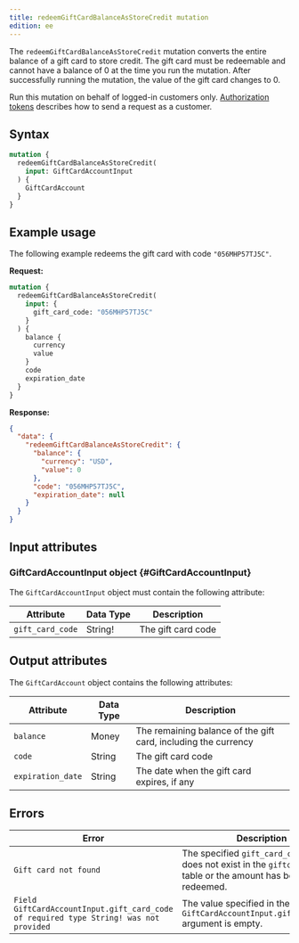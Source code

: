 ```yaml
---
title: redeemGiftCardBalanceAsStoreCredit mutation
edition: ee
---
```


The `redeemGiftCardBalanceAsStoreCredit` mutation converts the entire balance of a gift card to store credit. The gift card must be redeemable and cannot have a balance of 0 at the time you run the mutation. After successfully running the mutation, the value of the gift card changes to 0.

<InlineAlert variant="info" slots="text" />

Run this mutation on behalf of logged-in customers only. [Authorization tokens]({{page.baseurl}}/graphql/authorization-tokens.html) describes how to send a request as a customer.

## Syntax

```graphql
mutation {
  redeemGiftCardBalanceAsStoreCredit(
    input: GiftCardAccountInput
  ) {
    GiftCardAccount
  }
}
```

## Example usage

The following example redeems the gift card with code `"056MHP57TJ5C"`.

**Request:**

```graphql
mutation {
  redeemGiftCardBalanceAsStoreCredit(
    input: {
      gift_card_code: "056MHP57TJ5C"
    }
  ) {
    balance {
      currency
      value
    }
    code
    expiration_date
  }
}
```

**Response:**

```json
{
  "data": {
    "redeemGiftCardBalanceAsStoreCredit": {
      "balance": {
        "currency": "USD",
        "value": 0
      },
      "code": "056MHP57TJ5C",
      "expiration_date": null
    }
  }
}
```

## Input attributes

### GiftCardAccountInput object {#GiftCardAccountInput}

The `GiftCardAccountInput` object must contain the following attribute:

Attribute | Data Type | Description
--- | --- | ---
`gift_card_code` | String! | The gift card code

## Output attributes

The `GiftCardAccount` object contains the following attributes:

Attribute |  Data Type | Description
--- | --- | ---
`balance` | Money | The remaining balance of the gift card, including the currency
`code` | String | The gift card code
`expiration_date` | String | The date when the gift card expires, if any

## Errors

Error | Description
--- | ---
`Gift card not found` | The specified `gift_card_code` value does not exist in the `giftcardaccount` table or the amount has been already redeemed.
`Field GiftCardAccountInput.gift_card_code of required type String! was not provided` | The value specified in the `GiftCardAccountInput.gift_card_code` argument is empty.
